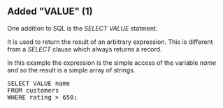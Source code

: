 ## Added "VALUE" (1)

One addition to SQL is the *SELECT VALUE* statment.

It is used to return the result of an arbitrary expression. This is different
from a *SELECT* clause which always returns a record.

In this example the expression is the simple access of the variable *name* and
so the result is a simple array of strings.

<pre id="example">
SELECT VALUE name
FROM customers
WHERE rating > 650;
</pre>
